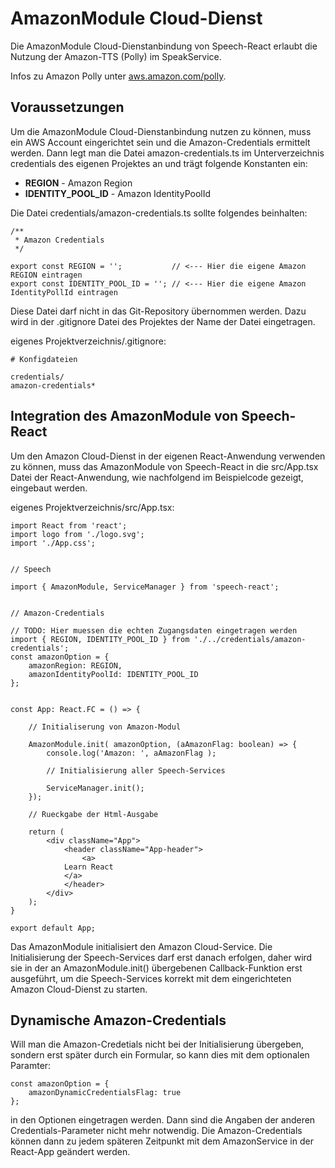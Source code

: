 # AmazonModule Cloud-Dienst

Die AmazonModule Cloud-Dienstanbindung von Speech-React erlaubt die Nutzung der Amazon-TTS (Polly) im SpeakService.

Infos zu Amazon Polly unter [aws.amazon.com/polly](https://aws.amazon.com/polly/).


## Voraussetzungen

Um die AmazonModule Cloud-Dienstanbindung nutzen zu können, muss ein AWS Account eingerichtet sein und die Amazon-Credentials ermittelt werden. Dann legt man die Datei amazon-credentials.ts im Unterverzeichnis credentials des eigenen Projektes an und trägt folgende Konstanten ein:

* **REGION** - Amazon Region
* **IDENTITY_POOL_ID** - Amazon IdentityPoolId


Die Datei credentials/amazon-credentials.ts sollte folgendes beinhalten:

	/**
	 * Amazon Credentials
	 */
	
	export const REGION = ''; 			// <--- Hier die eigene Amazon REGION eintragen
	export const IDENTITY_POOL_ID = ''; // <--- Hier die eigene Amazon IdentityPollId eintragen 


Diese Datei darf nicht in das Git-Repository übernommen werden. Dazu wird in der .gitignore Datei des Projektes der Name der Datei eingetragen.

eigenes Projektverzeichnis/.gitignore:
 
	# Konfigdateien
	
	credentials/
	amazon-credentials*


## Integration des AmazonModule von Speech-React

Um den Amazon Cloud-Dienst in der eigenen React-Anwendung verwenden zu können, muss das AmazonModule von Speech-React in die src/App.tsx Datei der React-Anwendung, wie nachfolgend im Beispielcode gezeigt, eingebaut werden.

eigenes Projektverzeichnis/src/App.tsx:


	import React from 'react';
	import logo from './logo.svg';
	import './App.css';
	
	
	// Speech 
	
	import { AmazonModule, ServiceManager } from 'speech-react';
	
	
	// Amazon-Credentials
	
	// TODO: Hier muessen die echten Zugangsdaten eingetragen werden
	import { REGION, IDENTITY_POOL_ID } from './../credentials/amazon-credentials';
	const amazonOption = {
	  	amazonRegion: REGION,
	  	amazonIdentityPoolId: IDENTITY_POOL_ID
	};
	
	
	const App: React.FC = () => {

		// Initialiserung von Amazon-Modul

		AmazonModule.init( amazonOption, (aAmazonFlag: boolean) => {
			console.log('Amazon: ', aAmazonFlag );        
	
		   	// Initialisierung aller Speech-Services
	
			ServiceManager.init();
    	});

	   	// Rueckgabe der Html-Ausgabe
	
		return (
	   		<div className="App">
				<header className="App-header">
					<a>
	          	Learn React
	          	</a>
	        	</header>
	    	</div>
	   	);
	}

	export default App;
	

Das AmazonModule initialisiert den Amazon Cloud-Service. Die Initialisierung der Speech-Services darf erst danach erfolgen, daher wird sie in der an AmazonModule.init() übergebenen Callback-Funktion erst ausgeführt, um die Speech-Services korrekt mit dem eingerichteten Amazon Cloud-Dienst zu starten.


## Dynamische Amazon-Credentials

Will man die Amazon-Credetials nicht bei der Initialisierung übergeben, sondern erst später durch ein Formular, so kann dies mit dem optionalen Paramter: 

	const amazonOption = {
		amazonDynamicCredentialsFlag: true 
	};
	
in den Optionen eingetragen werden. Dann sind die Angaben der anderen Credentials-Parameter nicht mehr notwendig.
Die Amazon-Credentials können dann zu jedem späteren Zeitpunkt mit dem AmazonService in der React-App geändert werden.




